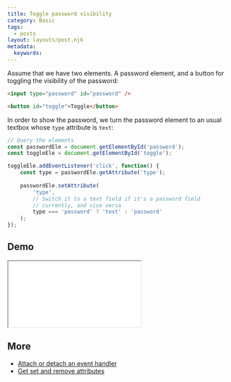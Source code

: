 ```yaml
---
title: Toggle password visibility
category: Basic
tags:
  - posts
layout: layouts/post.njk
metadata:
  keywords:
---
```


Assume that we have two elements. A password element, and a button for toggling the visibility of the password:

```html
<input type="password" id="password" />

<button id="toggle">Toggle</button>
```

In order to show the password, we turn the password element to an usual textbox whose `type` attribute is `text`:

```js
// Query the elements
const passwordEle = document.getElementById('password');
const toggleEle = document.getElementById('toggle');

toggleEle.addEventListener('click', function() {
    const type = passwordEle.getAttribute('type');
    
    passwordEle.setAttribute(
        'type',
        // Switch it to a text field if it's a password field
        // currently, and vice versa
        type === 'password' ? 'text' : 'password'
    );
});
```

## Demo

<iframe src='/demo/toggle-password-visibility/index.html'></iframe>

## More

* [Attach or detach an event handler](/attach-or-detach-an-event-handler)
* [Get set and remove attributes](/get-set-and-remove-attributes)